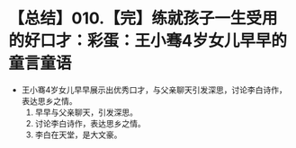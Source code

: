 # 【总结】010.【完】练就孩子一生受用的好口才：彩蛋：王小骞4岁女儿早早的童言童语

-   王小骞4岁女儿早早展示出优秀口才，与父亲聊天引发深思，讨论李白诗作，表达思乡之情。
    1.  早早与父亲聊天，引发深思。
    2.  讨论李白诗作，表达思乡之情。
    3.  李白在天堂，是大文豪。